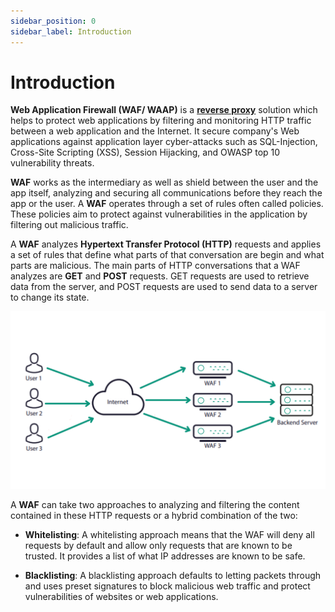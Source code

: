 ```yaml
---
sidebar_position: 0
sidebar_label: Introduction
---
```


# Introduction

**Web Application Firewall (WAF/ WAAP)** is a [**reverse proxy**](/glossary#reverse-proxy) solution which helps to protect web applications by filtering and monitoring HTTP traffic between a web application and the Internet. It secure company's Web applications against application layer cyber-attacks such as SQL-Injection, Cross-Site Scripting (XSS), Session Hijacking, and OWASP top 10 vulnerability threats.  

**WAF** works as the intermediary as well as shield between the user and the app itself, analyzing and securing all communications before they reach the app or the user. A **WAF** operates through a set of rules often called policies. These policies aim to protect against vulnerabilities in the application by filtering out malicious traffic.  

A **WAF** analyzes **Hypertext Transfer Protocol (HTTP)** requests and applies a set of rules that define what parts of that conversation are begin and what parts are malicious. The main parts of HTTP conversations that a WAF analyzes are **GET** and **POST** requests. GET requests are used to retrieve data from the server, and POST requests are used to send data to a server to change its state.  

![haltdos](/img/ce-waf/docs/waf.png)  

A **WAF** can take two approaches to analyzing and filtering the content contained in these HTTP requests or a hybrid combination of the two:  

- **Whitelisting**: A whitelisting approach means that the WAF will deny all requests by default and allow only requests that are known to be trusted. It provides a list of what IP addresses are known to be safe.  

- **Blacklisting**: A blacklisting approach defaults to letting packets through and uses preset signatures to block malicious web traffic and protect vulnerabilities of websites or web applications.